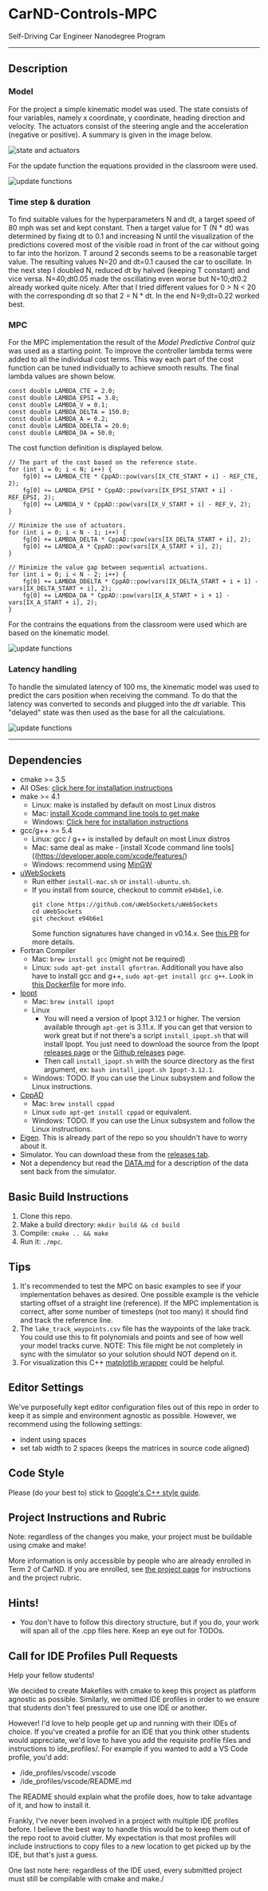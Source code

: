 # CarND-Controls-MPC
Self-Driving Car Engineer Nanodegree Program

---

## Description

### Model

For the project a simple kinematic model was used. The state consists of four variables, namely x coordinate, y coordinate, heading direction and velocity.
The actuators consist of the steering angle and the acceleration (negative or positive). A summary is given in the image below.

![state and actuators](images/state_and_actuators.png)

For the update function the equations provided in the classroom were used.

![update functions](images/update_functions.png)

### Time step & duration

To find suitable values for the hyperparameters N and dt, a target speed of 80 mph was set and kept constant. Then a target value for
T (N * dt) was determined by fixing dt to 0.1 and increasing N until the visualization of the predictions covered most of the visible road in front of the car without going to far into the horizon. 
T around 2 seconds seems to be a reasonable target value. The resulting values N=20 and dt=0.1 caused the car to oscillate.
In the next step I doubled N, reduced dt by halved (keeping T constant) and vice versa. N=40;dt0.05 made the oscillating even worse but N=10;dt0.2 already worked quite nicely.
After that I tried different values for 0 > N < 20 with the corresponding dt so that 2 = N * dt. In the end N=9;dt=0.22 worked best.

### MPC

For the MPC implementation the result of the _Model Predictive Control quiz_ was used as a starting point. To improve the controller lambda terms
were added to all the individual cost terms. This way each part of the cost function can be tuned individually to achieve smooth results.
The final lambda values are shown below.

```
const double LAMBDA_CTE = 2.0;
const double LAMBDA_EPSI = 3.0;
const double LAMBDA_V = 0.1;
const double LAMBDA_DELTA = 150.0;
const double LAMBDA_A = 0.2;
const double LAMBDA_DDELTA = 20.0;
const double LAMBDA_DA = 50.0;
```

The cost function definition is displayed below.

```
// The part of the cost based on the reference state.
for (int i = 0; i < N; i++) {
    fg[0] += LAMBDA_CTE * CppAD::pow(vars[IX_CTE_START + i] - REF_CTE, 2);
    fg[0] += LAMBDA_EPSI * CppAD::pow(vars[IX_EPSI_START + i] - REF_EPSI, 2);
    fg[0] += LAMBDA_V * CppAD::pow(vars[IX_V_START + i] - REF_V, 2);
}

// Minimize the use of actuators.
for (int i = 0; i < N - 1; i++) {
    fg[0] += LAMBDA_DELTA * CppAD::pow(vars[IX_DELTA_START + i], 2);
    fg[0] += LAMBDA_A * CppAD::pow(vars[IX_A_START + i], 2);
}

// Minimize the value gap between sequential actuations.
for (int i = 0; i < N - 2; i++) {
    fg[0] += LAMBDA_DDELTA * CppAD::pow(vars[IX_DELTA_START + i + 1] - vars[IX_DELTA_START + i], 2);
    fg[0] += LAMBDA_DA * CppAD::pow(vars[IX_A_START + i + 1] - vars[IX_A_START + i], 2);
}
```

For the contrains the equations from the classroom were used which are based on the kinematic model.

![update functions](images/constrains.png)


### Latency handling

To handle the simulated latency of 100 ms, the kinematic model was used to predict the cars position when receiving the command.
To do that the latency was converted to seconds and plugged into the _dt_ variable. This "delayed" state was then used as the base for all the calculations. 

![update functions](images/update_functions.png)

---

## Dependencies

* cmake >= 3.5
 * All OSes: [click here for installation instructions](https://cmake.org/install/)
* make >= 4.1
  * Linux: make is installed by default on most Linux distros
  * Mac: [install Xcode command line tools to get make](https://developer.apple.com/xcode/features/)
  * Windows: [Click here for installation instructions](http://gnuwin32.sourceforge.net/packages/make.htm)
* gcc/g++ >= 5.4
  * Linux: gcc / g++ is installed by default on most Linux distros
  * Mac: same deal as make - [install Xcode command line tools]((https://developer.apple.com/xcode/features/)
  * Windows: recommend using [MinGW](http://www.mingw.org/)
* [uWebSockets](https://github.com/uWebSockets/uWebSockets)
  * Run either `install-mac.sh` or `install-ubuntu.sh`.
  * If you install from source, checkout to commit `e94b6e1`, i.e.
    ```
    git clone https://github.com/uWebSockets/uWebSockets 
    cd uWebSockets
    git checkout e94b6e1
    ```
    Some function signatures have changed in v0.14.x. See [this PR](https://github.com/udacity/CarND-MPC-Project/pull/3) for more details.
* Fortran Compiler
  * Mac: `brew install gcc` (might not be required)
  * Linux: `sudo apt-get install gfortran`. Additionall you have also have to install gcc and g++, `sudo apt-get install gcc g++`. Look in [this Dockerfile](https://github.com/udacity/CarND-MPC-Quizzes/blob/master/Dockerfile) for more info.
* [Ipopt](https://projects.coin-or.org/Ipopt)
  * Mac: `brew install ipopt`
  * Linux
    * You will need a version of Ipopt 3.12.1 or higher. The version available through `apt-get` is 3.11.x. If you can get that version to work great but if not there's a script `install_ipopt.sh` that will install Ipopt. You just need to download the source from the Ipopt [releases page](https://www.coin-or.org/download/source/Ipopt/) or the [Github releases](https://github.com/coin-or/Ipopt/releases) page.
    * Then call `install_ipopt.sh` with the source directory as the first argument, ex: `bash install_ipopt.sh Ipopt-3.12.1`. 
  * Windows: TODO. If you can use the Linux subsystem and follow the Linux instructions.
* [CppAD](https://www.coin-or.org/CppAD/)
  * Mac: `brew install cppad`
  * Linux `sudo apt-get install cppad` or equivalent.
  * Windows: TODO. If you can use the Linux subsystem and follow the Linux instructions.
* [Eigen](http://eigen.tuxfamily.org/index.php?title=Main_Page). This is already part of the repo so you shouldn't have to worry about it.
* Simulator. You can download these from the [releases tab](https://github.com/udacity/self-driving-car-sim/releases).
* Not a dependency but read the [DATA.md](./DATA.md) for a description of the data sent back from the simulator.


## Basic Build Instructions


1. Clone this repo.
2. Make a build directory: `mkdir build && cd build`
3. Compile: `cmake .. && make`
4. Run it: `./mpc`.

## Tips

1. It's recommended to test the MPC on basic examples to see if your implementation behaves as desired. One possible example
is the vehicle starting offset of a straight line (reference). If the MPC implementation is correct, after some number of timesteps
(not too many) it should find and track the reference line.
2. The `lake_track_waypoints.csv` file has the waypoints of the lake track. You could use this to fit polynomials and points and see of how well your model tracks curve. NOTE: This file might be not completely in sync with the simulator so your solution should NOT depend on it.
3. For visualization this C++ [matplotlib wrapper](https://github.com/lava/matplotlib-cpp) could be helpful.

## Editor Settings

We've purposefully kept editor configuration files out of this repo in order to
keep it as simple and environment agnostic as possible. However, we recommend
using the following settings:

* indent using spaces
* set tab width to 2 spaces (keeps the matrices in source code aligned)

## Code Style

Please (do your best to) stick to [Google's C++ style guide](https://google.github.io/styleguide/cppguide.html).

## Project Instructions and Rubric

Note: regardless of the changes you make, your project must be buildable using
cmake and make!

More information is only accessible by people who are already enrolled in Term 2
of CarND. If you are enrolled, see [the project page](https://classroom.udacity.com/nanodegrees/nd013/parts/40f38239-66b6-46ec-ae68-03afd8a601c8/modules/f1820894-8322-4bb3-81aa-b26b3c6dcbaf/lessons/b1ff3be0-c904-438e-aad3-2b5379f0e0c3/concepts/1a2255a0-e23c-44cf-8d41-39b8a3c8264a)
for instructions and the project rubric.

## Hints!

* You don't have to follow this directory structure, but if you do, your work
  will span all of the .cpp files here. Keep an eye out for TODOs.

## Call for IDE Profiles Pull Requests

Help your fellow students!

We decided to create Makefiles with cmake to keep this project as platform
agnostic as possible. Similarly, we omitted IDE profiles in order to we ensure
that students don't feel pressured to use one IDE or another.

However! I'd love to help people get up and running with their IDEs of choice.
If you've created a profile for an IDE that you think other students would
appreciate, we'd love to have you add the requisite profile files and
instructions to ide_profiles/. For example if you wanted to add a VS Code
profile, you'd add:

* /ide_profiles/vscode/.vscode
* /ide_profiles/vscode/README.md

The README should explain what the profile does, how to take advantage of it,
and how to install it.

Frankly, I've never been involved in a project with multiple IDE profiles
before. I believe the best way to handle this would be to keep them out of the
repo root to avoid clutter. My expectation is that most profiles will include
instructions to copy files to a new location to get picked up by the IDE, but
that's just a guess.

One last note here: regardless of the IDE used, every submitted project must
still be compilable with cmake and make./
